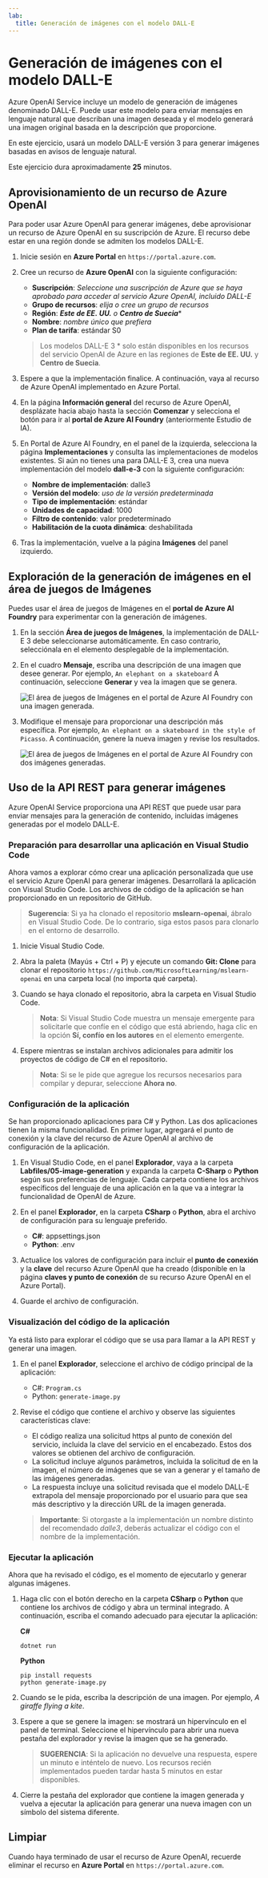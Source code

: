 ```yaml
---
lab:
  title: Generación de imágenes con el modelo DALL-E
---
```


# Generación de imágenes con el modelo DALL-E

Azure OpenAI Service incluye un modelo de generación de imágenes denominado DALL-E. Puede usar este modelo para enviar mensajes en lenguaje natural que describan una imagen deseada y el modelo generará una imagen original basada en la descripción que proporcione.

En este ejercicio, usará un modelo DALL-E versión 3 para generar imágenes basadas en avisos de lenguaje natural.

Este ejercicio dura aproximadamente **25** minutos.

## Aprovisionamiento de un recurso de Azure OpenAI

Para poder usar Azure OpenAI para generar imágenes, debe aprovisionar un recurso de Azure OpenAI en su suscripción de Azure. El recurso debe estar en una región donde se admiten los modelos DALL-E.

1. Inicie sesión en **Azure Portal** en `https://portal.azure.com`.
1. Cree un recurso de **Azure OpenAI** con la siguiente configuración:
    - **Suscripción**: *Seleccione una suscripción de Azure que se haya aprobado para acceder al servicio Azure OpenAI, incluido DALL-E*
    - **Grupo de recursos**: *elija o cree un grupo de recursos*
    - **Región**: ***Este de EE. UU.** o **Centro de Suecia***\*
    - **Nombre**: *nombre único que prefiera*
    - **Plan de tarifa**: estándar S0

    > Los modelos DALL-E 3 \* solo están disponibles en los recursos del servicio OpenAI de Azure en las regiones de **Este de EE. UU.** y **Centro de Suecia**.

1. Espere a que la implementación finalice. A continuación, vaya al recurso de Azure OpenAI implementado en Azure Portal.
1. En la página **Información general** del recurso de Azure OpenAI, desplázate hacia abajo hasta la sección **Comenzar** y selecciona el botón para ir al **portal de Azure AI Foundry** (anteriormente Estudio de IA).
1. En Portal de Azure AI Foundry, en el panel de la izquierda, selecciona la página **Implementaciones** y consulta las implementaciones de modelos existentes. Si aún no tienes una para DALL-E 3, crea una nueva implementación del modelo **dall-e-3** con la siguiente configuración:
    - **Nombre de implementación**: dalle3
    - **Versión del modelo**: *uso de la versión predeterminada*
    - **Tipo de implementación**: estándar
    - **Unidades de capacidad**: 1000
    - **Filtro de contenido**: valor predeterminado
    - **Habilitación de la cuota dinámica**: deshabilitada
1. Tras la implementación, vuelve a la página **Imágenes** del panel izquierdo.

## Exploración de la generación de imágenes en el área de juegos de Imágenes

Puedes usar el área de juegos de Imágenes en el **portal de Azure AI Foundry** para experimentar con la generación de imágenes.

1. En la sección **Área de juegos de Imágenes**, la implementación de DALL-E 3 debe seleccionarse automáticamente. En caso contrario, selecciónala en el elemento desplegable de la implementación.
1. En el cuadro **Mensaje**, escriba una descripción de una imagen que desee generar. Por ejemplo, `An elephant on a skateboard` A continuación, seleccione **Generar** y vea la imagen que se genera.

    ![El área de juegos de Imágenes en el portal de Azure AI Foundry con una imagen generada.](../media/images-playground.png)

1. Modifique el mensaje para proporcionar una descripción más específica. Por ejemplo, `An elephant on a skateboard in the style of Picasso`. A continuación, genere la nueva imagen y revise los resultados.

    ![El área de juegos de Imágenes en el portal de Azure AI Foundry con dos imágenes generadas.](../media/images-playground-new-style.png)

## Uso de la API REST para generar imágenes

Azure OpenAI Service proporciona una API REST que puede usar para enviar mensajes para la generación de contenido, incluidas imágenes generadas por el modelo DALL-E.

### Preparación para desarrollar una aplicación en Visual Studio Code

Ahora vamos a explorar cómo crear una aplicación personalizada que use el servicio Azure OpenAI para generar imágenes. Desarrollará la aplicación con Visual Studio Code. Los archivos de código de la aplicación se han proporcionado en un repositorio de GitHub.

> **Sugerencia**: Si ya ha clonado el repositorio **mslearn-openai**, ábralo en Visual Studio Code. De lo contrario, siga estos pasos para clonarlo en el entorno de desarrollo.

1. Inicie Visual Studio Code.
2. Abra la paleta (Mayús + Ctrl + P) y ejecute un comando **Git: Clone** para clonar el repositorio `https://github.com/MicrosoftLearning/mslearn-openai` en una carpeta local (no importa qué carpeta).
3. Cuando se haya clonado el repositorio, abra la carpeta en Visual Studio Code.

    > **Nota**: Si Visual Studio Code muestra un mensaje emergente para solicitarle que confíe en el código que está abriendo, haga clic en la opción **Sí, confío en los autores** en el elemento emergente.

4. Espere mientras se instalan archivos adicionales para admitir los proyectos de código de C# en el repositorio.

    > **Nota**: Si se le pide que agregue los recursos necesarios para compilar y depurar, seleccione **Ahora no**.

### Configuración de la aplicación

Se han proporcionado aplicaciones para C# y Python. Las dos aplicaciones tienen la misma funcionalidad. En primer lugar, agregará el punto de conexión y la clave del recurso de Azure OpenAI al archivo de configuración de la aplicación.

1. En Visual Studio Code, en el panel **Explorador**, vaya a la carpeta **Labfiles/05-image-generation** y expanda la carpeta **C-Sharp** o **Python** según sus preferencias de lenguaje. Cada carpeta contiene los archivos específicos del lenguaje de una aplicación en la que va a integrar la funcionalidad de OpenAI de Azure.
2. En el panel **Explorador**, en la carpeta **CSharp** o **Python**, abra el archivo de configuración para su lenguaje preferido.

    - **C#**: appsettings.json
    - **Python**: .env
    
3. Actualice los valores de configuración para incluir el **punto de conexión** y la **clave** del recurso Azure OpenAI que ha creado (disponible en la página **claves y punto de conexión** de su recurso Azure OpenAI en el Azure Portal).
4. Guarde el archivo de configuración.

### Visualización del código de la aplicación

Ya está listo para explorar el código que se usa para llamar a la API REST y generar una imagen.

1. En el panel **Explorador**, seleccione el archivo de código principal de la aplicación:

    - C#: `Program.cs`
    - Python: `generate-image.py`

2. Revise el código que contiene el archivo y observe las siguientes características clave:
    - El código realiza una solicitud https al punto de conexión del servicio, incluida la clave del servicio en el encabezado. Estos dos valores se obtienen del archivo de configuración.
    - La solicitud incluye algunos parámetros, incluida la solicitud de en la imagen, el número de imágenes que se van a generar y el tamaño de las imágenes generadas.
    - La respuesta incluye una solicitud revisada que el modelo DALL-E extrapola del mensaje proporcionado por el usuario para que sea más descriptivo y la dirección URL de la imagen generada.
    
    > **Importante**: Si otorgaste a la implementación un nombre distinto del recomendado *dalle3*, deberás actualizar el código con el nombre de la implementación.

### Ejecutar la aplicación

Ahora que ha revisado el código, es el momento de ejecutarlo y generar algunas imágenes.

1. Haga clic con el botón derecho en la carpeta **CSharp** o **Python** que contiene los archivos de código y abra un terminal integrado. A continuación, escriba el comando adecuado para ejecutar la aplicación:

   **C#**
   ```
   dotnet run
   ```
   
   **Python**
   ```
   pip install requests
   python generate-image.py
   ```

3. Cuando se le pida, escriba la descripción de una imagen. Por ejemplo, *A giraffe flying a kite*.

4. Espere a que se genere la imagen: se mostrará un hipervínculo en el panel de terminal. Seleccione el hipervínculo para abrir una nueva pestaña del explorador y revise la imagen que se ha generado.

   > **SUGERENCIA**: Si la aplicación no devuelve una respuesta, espere un minuto e inténtelo de nuevo. Los recursos recién implementados pueden tardar hasta 5 minutos en estar disponibles.

5. Cierre la pestaña del explorador que contiene la imagen generada y vuelva a ejecutar la aplicación para generar una nueva imagen con un símbolo del sistema diferente.

## Limpiar

Cuando haya terminado de usar el recurso de Azure OpenAI, recuerde eliminar el recurso en **Azure Portal** en `https://portal.azure.com`.
